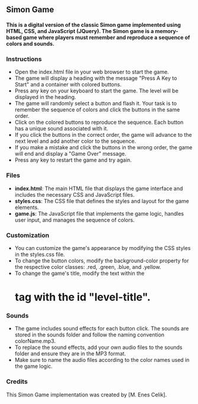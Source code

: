 ## Simon Game

#### This is a digital version of the classic Simon game implemented using HTML, CSS, and JavaScript (JQuery). The Simon game is a memory-based game where players must remember and reproduce a sequence of colors and sounds.

### Instructions

- Open the index.html file in your web browser to start the game.
- The game will display a heading with the message "Press A Key to Start" and a container with colored buttons.
- Press any key on your keyboard to start the game. The level will be displayed in the heading.
- The game will randomly select a button and flash it. Your task is to remember the sequence of colors and click the buttons in the same order.
- Click on the colored buttons to reproduce the sequence. Each button has a unique sound associated with it.
- If you click the buttons in the correct order, the game will advance to the next level and add another color to the sequence.
- If you make a mistake and click the buttons in the wrong order, the game will end and display a "Game Over" message.
- Press any key to restart the game and try again.

### Files

- **index.html**: The main HTML file that displays the game interface and includes the necessary CSS and JavaScript files.
- **styles.css**: The CSS file that defines the styles and layout for the game elements.
- **game.js**: The JavaScript file that implements the game logic, handles user input, and manages the sequence of colors.


### Customization

- You can customize the game's appearance by modifying the CSS styles in the styles.css file.
- To change the button colors, modify the background-color property for the respective color classes: .red, .green, .blue, and .yellow.
- To change the game's title, modify the text within the <h1> tag with the id "level-title".

### Sounds

 - The game includes sound effects for each button click. The sounds are stored in the sounds folder and follow the naming convention colorName.mp3.
- To replace the sound effects, add your own audio files to the sounds folder and ensure they are in the MP3 format.
- Make sure to name the audio files according to the color names used in the game logic.

### Credits
  
This Simon Game implementation was created by [M. Enes Celik].
